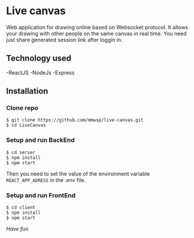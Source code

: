 # Live canvas
Web application for drawing online based on Websocket protocol. It allows your drawing with other people on the same canvas in real time. 
You need just share generated session link after loggin in.

## Technology used
-ReactJS
-NodeJs
-Express

## Installation

### Clone repo

```
$ git clone https://github.com/mmwsp/live-canvas.git
$ cd LiveCanvas
```

### Setup and run BackEnd
```
$ cd server
$ npm install
$ npm start
```

Then you need to set the value of the environment variable `REACT_APP_ADRESS` in the .env file.

### Setup and run FrontEnd
```
$ cd client
$ npm install
$ npm start
```



*Have fun*